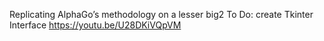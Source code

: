 Replicating AlphaGo’s methodology on a lesser big2
To Do: create Tkinter Interface
https://youtu.be/U28DKiVQpVM
